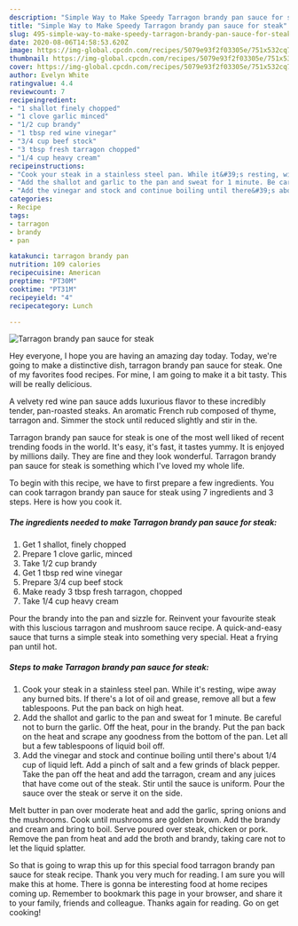 ```yaml
---
description: "Simple Way to Make Speedy Tarragon brandy pan sauce for steak"
title: "Simple Way to Make Speedy Tarragon brandy pan sauce for steak"
slug: 495-simple-way-to-make-speedy-tarragon-brandy-pan-sauce-for-steak
date: 2020-08-06T14:58:53.620Z
image: https://img-global.cpcdn.com/recipes/5079e93f2f03305e/751x532cq70/tarragon-brandy-pan-sauce-for-steak-recipe-main-photo.jpg
thumbnail: https://img-global.cpcdn.com/recipes/5079e93f2f03305e/751x532cq70/tarragon-brandy-pan-sauce-for-steak-recipe-main-photo.jpg
cover: https://img-global.cpcdn.com/recipes/5079e93f2f03305e/751x532cq70/tarragon-brandy-pan-sauce-for-steak-recipe-main-photo.jpg
author: Evelyn White
ratingvalue: 4.4
reviewcount: 7
recipeingredient:
- "1 shallot finely chopped"
- "1 clove garlic minced"
- "1/2 cup brandy"
- "1 tbsp red wine vinegar"
- "3/4 cup beef stock"
- "3 tbsp fresh tarragon chopped"
- "1/4 cup heavy cream"
recipeinstructions:
- "Cook your steak in a stainless steel pan. While it&#39;s resting, wipe away any burned bits. If there&#39;s a lot of oil and grease, remove all but a few tablespoons. Put the pan back on high heat."
- "Add the shallot and garlic to the pan and sweat for 1 minute. Be careful not to burn the garlic. Off the heat, pour in the brandy. Put the pan back on the heat and scrape any goodness from the bottom of the pan. Let all but a few tablespoons of liquid boil off."
- "Add the vinegar and stock and continue boiling until there&#39;s about 1/4 cup of liquid left. Add a pinch of salt and a few grinds of black pepper. Take the pan off the heat and add the tarragon, cream and any juices that have come out of the steak. Stir until the sauce is uniform. Pour the sauce over the steak or serve it on the side."
categories:
- Recipe
tags:
- tarragon
- brandy
- pan

katakunci: tarragon brandy pan 
nutrition: 109 calories
recipecuisine: American
preptime: "PT30M"
cooktime: "PT31M"
recipeyield: "4"
recipecategory: Lunch

---
```



![Tarragon brandy pan sauce for steak](https://img-global.cpcdn.com/recipes/5079e93f2f03305e/751x532cq70/tarragon-brandy-pan-sauce-for-steak-recipe-main-photo.jpg)

Hey everyone, I hope you are having an amazing day today. Today, we're going to make a distinctive dish, tarragon brandy pan sauce for steak. One of my favorites food recipes. For mine, I am going to make it a bit tasty. This will be really delicious.

A velvety red wine pan sauce adds luxurious flavor to these incredibly tender, pan-roasted steaks. An aromatic French rub composed of thyme, tarragon and. Simmer the stock until reduced slightly and stir in the.

Tarragon brandy pan sauce for steak is one of the most well liked of recent trending foods in the world. It's easy, it's fast, it tastes yummy. It is enjoyed by millions daily. They are fine and they look wonderful. Tarragon brandy pan sauce for steak is something which I've loved my whole life.


To begin with this recipe, we have to first prepare a few ingredients. You can cook tarragon brandy pan sauce for steak using 7 ingredients and 3 steps. Here is how you cook it.

<!--inarticleads1-->

##### The ingredients needed to make Tarragon brandy pan sauce for steak:

1. Get 1 shallot, finely chopped
1. Prepare 1 clove garlic, minced
1. Take 1/2 cup brandy
1. Get 1 tbsp red wine vinegar
1. Prepare 3/4 cup beef stock
1. Make ready 3 tbsp fresh tarragon, chopped
1. Take 1/4 cup heavy cream


Pour the brandy into the pan and sizzle for. Reinvent your favourite steak with this luscious tarragon and mushroom sauce recipe. A quick-and-easy sauce that turns a simple steak into something very special. Heat a frying pan until hot. 

<!--inarticleads2-->

##### Steps to make Tarragon brandy pan sauce for steak:

1. Cook your steak in a stainless steel pan. While it&#39;s resting, wipe away any burned bits. If there&#39;s a lot of oil and grease, remove all but a few tablespoons. Put the pan back on high heat.
1. Add the shallot and garlic to the pan and sweat for 1 minute. Be careful not to burn the garlic. Off the heat, pour in the brandy. Put the pan back on the heat and scrape any goodness from the bottom of the pan. Let all but a few tablespoons of liquid boil off.
1. Add the vinegar and stock and continue boiling until there&#39;s about 1/4 cup of liquid left. Add a pinch of salt and a few grinds of black pepper. Take the pan off the heat and add the tarragon, cream and any juices that have come out of the steak. Stir until the sauce is uniform. Pour the sauce over the steak or serve it on the side.


Melt butter in pan over moderate heat and add the garlic, spring onions and the mushrooms. Cook until mushrooms are golden brown. Add the brandy and cream and bring to boil. Serve poured over steak, chicken or pork. Remove the pan from heat and add the broth and brandy, taking care not to let the liquid splatter. 

So that is going to wrap this up for this special food tarragon brandy pan sauce for steak recipe. Thank you very much for reading. I am sure you will make this at home. There is gonna be interesting food at home recipes coming up. Remember to bookmark this page in your browser, and share it to your family, friends and colleague. Thanks again for reading. Go on get cooking!

